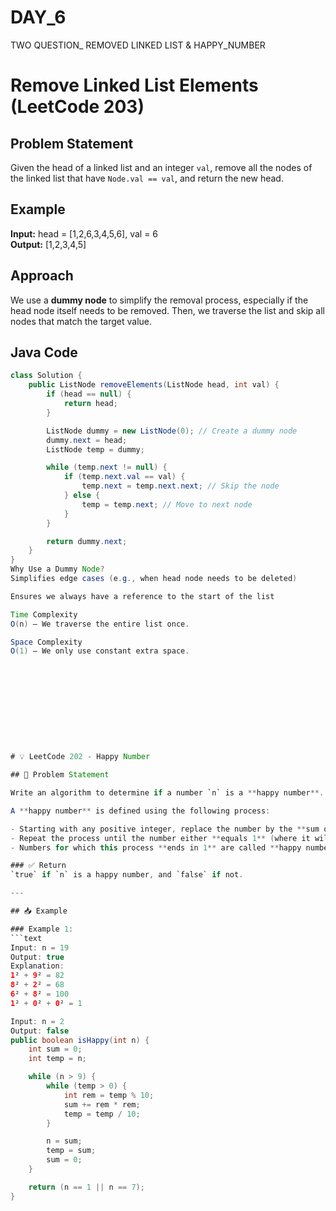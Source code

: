 # DAY_6
TWO QUESTION_ REMOVED LINKED LIST &amp; HAPPY_NUMBER
# Remove Linked List Elements (LeetCode 203)

## Problem Statement
Given the head of a linked list and an integer `val`, remove all the nodes of the linked list that have `Node.val == val`, and return the new head.

## Example
**Input:** head = [1,2,6,3,4,5,6], val = 6  
**Output:** [1,2,3,4,5]

## Approach
We use a **dummy node** to simplify the removal process, especially if the head node itself needs to be removed. Then, we traverse the list and skip all nodes that match the target value.

## Java Code

```java
class Solution {
    public ListNode removeElements(ListNode head, int val) {
        if (head == null) {
            return head;
        }

        ListNode dummy = new ListNode(0); // Create a dummy node
        dummy.next = head;
        ListNode temp = dummy;

        while (temp.next != null) {
            if (temp.next.val == val) {
                temp.next = temp.next.next; // Skip the node
            } else {
                temp = temp.next; // Move to next node
            }
        }

        return dummy.next;
    }
}
Why Use a Dummy Node?
Simplifies edge cases (e.g., when head node needs to be deleted)

Ensures we always have a reference to the start of the list

Time Complexity
O(n) — We traverse the entire list once.

Space Complexity
O(1) — We only use constant extra space.











# 💡 LeetCode 202 - Happy Number

## 📘 Problem Statement

Write an algorithm to determine if a number `n` is a **happy number**.

A **happy number** is defined using the following process:

- Starting with any positive integer, replace the number by the **sum of the squares of its digits**.
- Repeat the process until the number either **equals 1** (where it will stay), or **enters a cycle** that does not include 1.
- Numbers for which this process **ends in 1** are called **happy numbers**.

### ✅ Return
`true` if `n` is a happy number, and `false` if not.

---

## 📥 Example

### Example 1:
```text
Input: n = 19
Output: true
Explanation:
1² + 9² = 82  
8² + 2² = 68  
6² + 8² = 100  
1² + 0² + 0² = 1

Input: n = 2
Output: false
public boolean isHappy(int n) {
    int sum = 0;
    int temp = n;

    while (n > 9) {
        while (temp > 0) {
            int rem = temp % 10;
            sum += rem * rem;
            temp = temp / 10;
        }

        n = sum;
        temp = sum;
        sum = 0;
    }

    return (n == 1 || n == 7);
}

